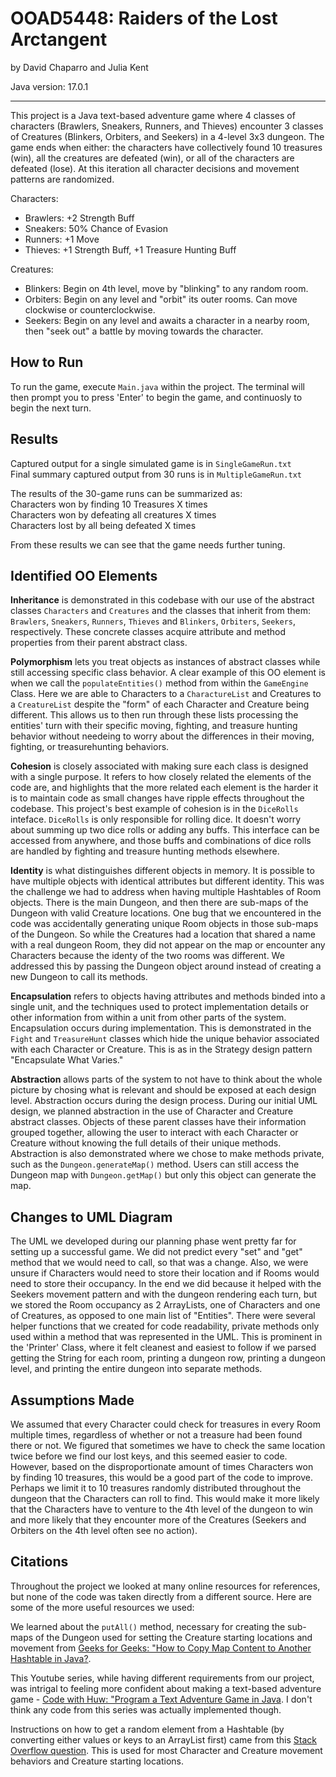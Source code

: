 # OOAD5448: Raiders of the Lost Arctangent
by David Chaparro and Julia Kent

Java version: 17.0.1

--------------------------------

This project is a Java text-based adventure game where 4 classes of characters (Brawlers, Sneakers, Runners, and Thieves) encounter 3 classes of Creatures (Blinkers, Orbiters, and Seekers) in a 4-level 3x3 dungeon. The game ends when either: the characters have collectively found 10 treasures (win), all the creatures are defeated (win), or all of the characters are defeated (lose). At this iteration all character decisions and movement patterns are randomized.

Characters:
- Brawlers: +2 Strength Buff
- Sneakers: 50% Chance of Evasion
- Runners: +1 Move
- Thieves: +1 Strength Buff,  +1 Treasure Hunting Buff

Creatures:
- Blinkers: Begin on 4th level, move by "blinking" to any random room.
- Orbiters: Begin on any level and "orbit" its outer rooms. Can move clockwise or counterclockwise.
- Seekers: Begin on any level and awaits a character in a nearby room, then "seek out" a battle by moving towards the character.

## How to Run

To run the game, execute `Main.java` within the project. The terminal will then prompt you to press 'Enter' to begin the game, and continuosly to begin the next turn.

## Results

Captured output for a single simulated game is in `SingleGameRun.txt` <br/>
Final summary captured output from 30 runs is in `MultipleGameRun.txt` <br/>

The results of the 30-game runs can be summarized as: <br/>
Characters won by finding 10 Treasures X times <br/>
Characters won by defeating all creatures X times <br/>
Characters lost by all being defeated X times <br/>

From these results we can see that the game needs further tuning. 

## Identified OO Elements

**Inheritance** is demonstrated in this codebase with our use of the abstract classes `Characters` and `Creatures` and the classes that inherit from them: `Brawlers`, `Sneakers`, `Runners`, `Thieves` and `Blinkers`, `Orbiters`, `Seekers`, respectively. These concrete classes acquire attribute and method properties from their parent abstract class.

**Polymorphism** lets you treat objects as instances of abstract classes while still accessing specific class behavior. A clear example of this OO element is when we call the `populateEntities()` method from within the `GameEngine` Class. Here we are able to Characters to a `CharactureList` and Creatures to a `CreatureList` despite the "form" of each Character and Creature being different. This allows us to then run through these lists processing the entities' turn with their specific moving, fighting, and treasure hunting behavior without needeing to worry about the differences in their moving, fighting, or treasurehunting behaviors.

**Cohesion** is closely associated with making sure each class is designed with a single purpose. It refers to how closely related the elements of the code are, and highlights that the more related each element is the harder it is to maintain code as small changes have ripple effects throughout the codebase. This project's best example of cohesion is in the `DiceRolls` inteface. `DiceRolls` is only responsible for rolling dice. It doesn't worry about summing up two dice rolls or adding any buffs. This interface can be accessed from anywhere, and those buffs and combinations of dice rolls are handled by fighting and treasure hunting methods elsewhere.

**Identity** is what distinguishes different objects in memory. It is possible to have multiple objects with identical attributes but different identity. This was the challenge we had to address when having multiple Hashtables of Room objects. There is the main Dungeon, and then there are sub-maps of the Dungeon with valid Creature locations. One bug that we encountered in the code was accidentally generating unique Room objects in those sub-maps of the Dungeon. So while the Creatures had a location that shared a name with a real dungeon Room, they did not appear on the map or encounter any Characters because the identy of the two rooms was different. We addressed this by passing the Dungeon object around instead of creating a new Dungeon to call its methods.

**Encapsulation** refers to objects having attributes and methods binded into a single unit, and the techniques used to protect implementation details or other information from within a unit from other parts of the system. Encapsulation occurs during implementation. This is demonstrated in the `Fight` and `TreasureHunt` classes which hide the unique behavior associated with each Character or Creature. This is as in the Strategy design pattern "Encapsulate What Varies."

**Abstraction** allows parts of the system to not have to think about the whole picture by chosing what is relevant and should be exposed at each design level. Abstraction occurs during the design process. During our initial UML design, we planned abstraction in the use of Character and Creature abstract classes. Objects of these parent classes have their information grouped together, allowing the user to interact with each Character or Creature without knowing the full details of their unique methods. Abstraction is also demonstrated where we chose to make methods private, such as the `Dungeon.generateMap()` method. Users can still access the Dungeon map with `Dungeon.getMap()` but only this object can generate the map.

## Changes to UML Diagram

The UML we developed during our planning phase went pretty far for setting up a successful game. We did not predict every "set" and "get" method that we would need to call, so that was a change. Also, we were unsure if Characters would need to store their location and if Rooms would need to store their occupancy. In the end we did because it helped with the Seekers movement pattern and with the dungeon rendering each turn, but we stored the Room occupancy as 2 ArrayLists, one of Characters and one of Creatures, as opposed to one main list of "Entities". There were several helper functions that we created for code readability, private methods only used within a method that was represented in the UML. This is prominent in the 'Printer' Class, where it felt cleanest and easiest to follow if we parsed getting the String for each room, printing a dungeon row, printing a dungeon level, and printing the entire dungeon into separate methods.

## Assumptions Made

We assumed that every Character could check for treasures in every Room multiple times, regardless of whether or not a treasure had been found there or not. We figured that sometimes we have to check the same location twice before we find our lost keys, and this seemed easier to code. However, based on the disproportionate amount of times Characters won by finding 10 treasures, this would be a good part of the code to improve. Perhaps we limit it to 10 treasures randomly distributed throughout the dungeon that the Characters can roll to find. This would make it more likely that the Characters have to venture to the 4th level of the dungeon to win and more likely that they encounter more of the Creatures (Seekers and Orbiters on the 4th level often see no action).

## Citations

Throughout the project we looked at many online resources for references, but none of the code was taken directly from a different source. Here are some of the more useful resources we used:

We learned about the `putAll()` method, necessary for creating the sub-maps of the Dungeon used for setting the Creature starting locations and movement from [Geeks for Geeks: "How to Copy Map Content to Another Hashtable in Java?](https://www.geeksforgeeks.org/how-to-copy-map-content-to-another-hashtable-in-java/).

This Youtube series, while having different requirements from our project, was intrigal to feeling more confident about making a text-based adventure game - [Code with Huw: "Program a Text Adventure Game in Java](https://www.youtube.com/playlist?list=PLZHx5heVfgEvT5BD8TgLmGrr-V64pX7MD). I don't think any code from this series was actually implemented though.

Instructions on how to get a random element from a Hashtable (by converting either values or keys to an ArrayList first) came from this [Stack Overflow question](https://stackoverflow.com/questions/38248381/pick-a-random-element-from-a-hashtable). This is used for most Character and Creature movement behaviors and Creature starting locations.
